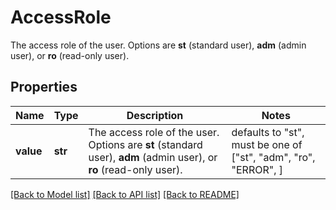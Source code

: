 # AccessRole

The access role of the user. Options are **st** (standard user), **adm** (admin user), or **ro** (read-only user).

## Properties

| Name      | Type    | Description                                                                                                        | Notes                                                           |
| --------- | ------- | ------------------------------------------------------------------------------------------------------------------ | --------------------------------------------------------------- |
| **value** | **str** | The access role of the user. Options are **st** (standard user), **adm** (admin user), or **ro** (read-only user). | defaults to "st", must be one of ["st", "adm", "ro", "ERROR", ] |

[[Back to Model list]](README.md#documentation-for-models) [[Back to API list]](README.md#documentation-for-api-endpoints) [[Back to README]](README.md)
